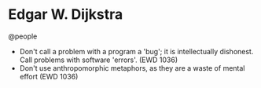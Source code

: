 # Edgar W. Dijkstra
@people 


* Don't call a problem with a program a 'bug'; it is intellectually dishonest. Call problems with software 'errors'. (EWD 1036)
* Don't use anthropomorphic metaphors, as they are a waste of mental effort (EWD 1036)


